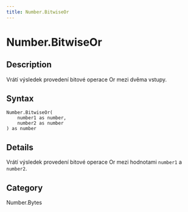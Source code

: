 ```yaml
---
title: Number.BitwiseOr
---
```


# Number.BitwiseOr


## Description

Vrátí výsledek provedení bitové operace Or mezi dvěma vstupy.


## Syntax

```powerquery
Number.BitwiseOr(
    number1 as number,
    number2 as number
) as number
```


## Details

Vrátí výsledek provedení bitové operace Or mezi hodnotami <code>number1</code> a <code>number2</code>.



## Category
Number.Bytes
